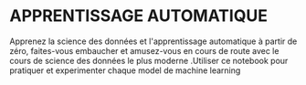 # APPRENTISSAGE AUTOMATIQUE 

Apprenez la science des données et l'apprentissage automatique à partir de zéro, faites-vous embaucher et amusez-vous en cours de route avec le cours de science des données le plus moderne .Utiliser ce notebook pour pratiquer et experimenter chaque model de machine learning
